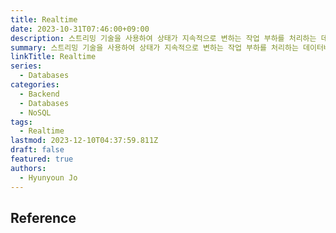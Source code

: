 ```yaml
---
title: Realtime
date: 2023-10-31T07:46:00+09:00
description: 스트리밍 기술을 사용하여 상태가 지속적으로 변하는 작업 부하를 처리하는 데이터베이스 시스템
summary: 스트리밍 기술을 사용하여 상태가 지속적으로 변하는 작업 부하를 처리하는 데이터베이스 시스템
linkTitle: Realtime
series:
  - Databases
categories:
  - Backend
  - Databases
  - NoSQL
tags:
  - Realtime
lastmod: 2023-12-10T04:37:59.811Z
draft: false
featured: true
authors:
  - Hyunyoun Jo
---
```


## Reference
